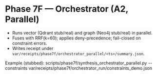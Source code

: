 # Phase 7F — Orchestrator (A2, Parallel)
- Runs vector (Qdrant stub/real) and graph (Neo4j stub/real) in parallel.
- Fuses with RRF(k=60); applies deny-precedence; fail-closed on constraint errors.
- Writes receipt under `var/receipts/phase7f/orchestrator_parallel/<ts>/summary.json`.

Example (stubbed):
scripts/phase7f/synthesis_orchestrator_parallel.py --constraints var/receipts/phase7f/orchestrator_run/constraints_demo.json
